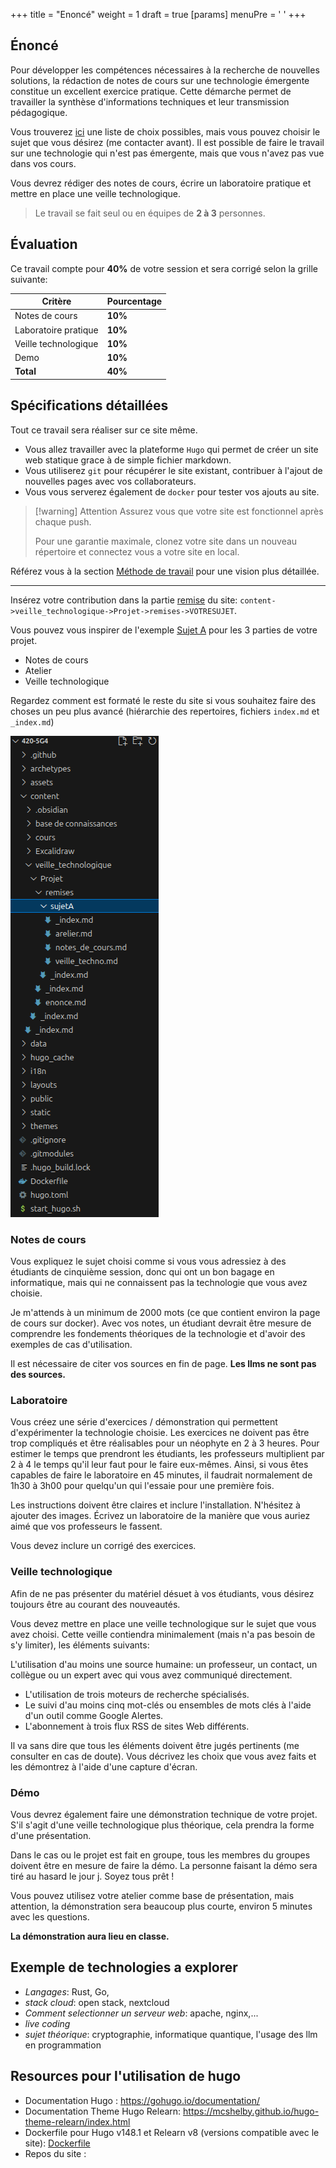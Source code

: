 +++
title = "Enoncé"
weight = 1
draft = true
[params]
  menuPre = '<i class="fa-solid fa-scroll"></i> '
+++

## Énoncé

Pour développer les compétences nécessaires à la recherche de nouvelles solutions, la rédaction de notes de cours sur une technologie émergente constitue un excellent exercice pratique. Cette démarche permet de travailler la synthèse d'informations techniques et leur transmission pédagogique.

Vous trouverez [ici](#exemple-de-technologies-a-explorer) une liste de choix possibles, mais vous pouvez choisir le sujet que vous désirez (me contacter avant). Il est possible de faire le travail sur une technologie qui n'est pas émergente, mais que vous n'avez pas vue dans vos cours.

Vous devrez rédiger des notes de cours, écrire un laboratoire pratique et mettre en place une veille technologique.

> Le travail se fait seul ou en équipes de **2 à 3** personnes.

## Évaluation

Ce travail compte pour **40%** de votre session et sera corrigé selon la grille suivante:

|Critère|Pourcentage|
|---|---|
|Notes de cours       | **10%**|
|Laboratoire pratique | **10%**|
|Veille technologique | **10%**|
|Demo                 | **10%**|
|**Total**            | **40%**|


## Spécifications détaillées

Tout ce travail sera réaliser sur ce site même. 
- Vous allez travailler avec la plateforme `Hugo` qui permet de créer un site web statique grace à de simple fichier markdown. 
- Vous utiliserez `git` pour récupérer le site existant, contribuer à l'ajout de nouvelles pages avec vos collaborateurs. 
- Vous vous serverez également de `docker` pour tester vos ajouts au site.

> [!warning] Attention
> Assurez vous que votre site est fonctionnel après chaque push. 
> 
> Pour une garantie maximale, clonez votre site dans un nouveau répertoire et connectez vous a votre site en local.

Référez vous à la section [Méthode de travail](../../base-de-connaissances/methode/) pour une vision plus détaillée.

---

Insérez votre contribution dans la partie [remise](remises) du site: `content->veille_technologique->Projet->remises->VOTRESUJET`. 

Vous pouvez vous inspirer de l'exemple [Sujet A](remises/sujeta) pour les 3 parties de votre projet. 
- Notes de cours
- Atelier
- Veille technologique

Regardez comment est formaté le reste du site si vous souhaitez faire des choses un peu plus avancé (hiérarchie des repertoires, fichiers `index.md` et `_index.md`)

![alt text](remise_hugo.png)



### Notes de cours

Vous expliquez le sujet choisi comme si vous vous adressiez à des étudiants de cinquième session, donc qui ont un bon bagage en informatique, mais qui ne connaissent pas la technologie que vous avez choisie.

Je m'attends à un minimum de 2000 mots (ce que contient environ la page de cours sur docker). Avec vos notes, un étudiant devrait être mesure de comprendre les fondements théoriques de la technologie et d'avoir des exemples de cas d'utilisation.

Il est nécessaire de citer vos sources en fin de page. **Les llms ne sont pas des sources.** 

### Laboratoire
Vous créez une série d'exercices / démonstration qui permettent d'expérimenter la technologie choisie. Les exercices ne doivent pas être trop compliqués et être réalisables pour un néophyte en 2 à 3 heures. Pour estimer le temps que prendront les étudiants, les professeurs multiplient par 2 à 4 le temps qu'il leur faut pour le faire eux-mêmes. Ainsi, si vous êtes capables de faire le laboratoire en 45 minutes, il faudrait normalement de 1h30 à 3h00 pour quelqu'un qui l'essaie pour une première fois.

Les instructions doivent être claires et inclure l'installation. N'hésitez à ajouter des images. Écrivez un laboratoire de la manière que vous auriez aimé que vos professeurs le fassent.

Vous devez inclure un corrigé des exercices.

### Veille technologique

Afin de ne pas présenter du matériel désuet à vos étudiants, vous désirez toujours être au courant des nouveautés.

Vous devez mettre en place une veille technologique sur le sujet que vous avez choisi. Cette veille contiendra minimalement (mais n'a pas besoin de s'y limiter), les éléments suivants:

L'utilisation d'au moins une source humaine: un professeur, un contact, un collègue ou un expert avec qui vous avez communiqué directement.
- L'utilisation de trois moteurs de recherche spécialisés.
- Le suivi d'au moins cinq mot-clés ou ensembles de mots clés à l'aide d'un outil comme Google Alertes.
- L'abonnement à trois flux RSS de sites Web différents.

Il va sans dire que tous les éléments doivent être jugés pertinents (me consulter en cas de doute). Vous décrivez les choix que vous avez faits et les démontrez à l'aide d'une capture d'écran. 

### Démo

Vous devrez également faire une démonstration technique de votre projet. S'il s'agit d'une veille technologique plus théorique, cela prendra la forme d'une présentation.

Dans le cas ou le projet est fait en groupe, tous les membres du groupes doivent être en mesure de faire la démo. La personne faisant la démo sera tiré au hasard le jour j. Soyez tous prêt !

Vous pouvez utilisez votre atelier comme base de présentation, mais attention, la démonstration sera beaucoup plus courte, environ 5 minutes avec les questions.

**La démonstration aura lieu en classe.**

## Exemple de technologies a explorer
- *Langages*: Rust, Go, 
- *stack cloud*: open stack, nextcloud
- *Comment selectionner un serveur web*: apache, nginx,...
- *live coding*
- *sujet théorique*: cryptographie, informatique quantique, l'usage des llm en programmation

## Resources pour l'utilisation de hugo
- Documentation Hugo : https://gohugo.io/documentation/
- Documentation Theme Hugo Relearn: https://mcshelby.github.io/hugo-theme-relearn/index.html
- Dockerfile pour Hugo v148.1 et Relearn v8 (versions compatible avec le site): [Dockerfile](../fichiers/Dockerfile)
- Repos du site : 